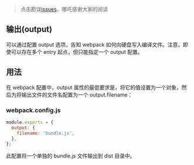 > 点击勘误[issues](https://github.com/webVueBlog/learn-webpack/issues)，哪吒感谢大家的阅读

## 输出(output)

可以通过配置 output 选项，告知 webpack 如何向硬盘写入编译文件。注意，即使可以存在多个 entry 起点，但只能指定一个 output 配置。

## 用法

在 webpack 配置中，output 属性的最低要求是，将它的值设置为一个对象，然后为将输出文件的文件名配置为一个 output.filename：

### webpack.config.js

```js
module.exports = {
  output: {
    filename: 'bundle.js',
  },
};
```

此配置将一个单独的 bundle.js 文件输出到 dist 目录中。






